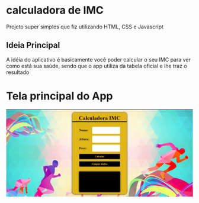 # calculadora de IMC

<p> Projeto super simples que fiz utilizando HTML, CSS e Javascript </p>
  
 <h2> Ideia Principal </h2>
 
 <p> A idéia do aplicativo é basicamente você poder calcular o seu IMC para ver como está sua saúde, sendo que o app utiliza da tabela oficial e lhe traz o resultado </p>
 
 <h1> Tela principal do App </h1>
 
 <img src="./TelaPrincipal.png">
